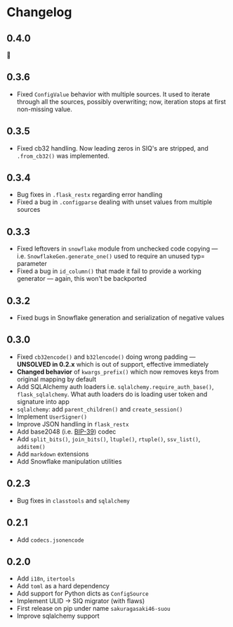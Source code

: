 # Changelog

## 0.4.0

👀

## 0.3.6

- Fixed `ConfigValue` behavior with multiple sources. It used to iterate through all the sources, possibly overwriting; now, iteration stops at first non-missing value.

## 0.3.5

- Fixed cb32 handling. Now leading zeros in SIQ's are stripped, and `.from_cb32()` was implemented.

## 0.3.4

- Bug fixes in `.flask_restx` regarding error handling
- Fixed a bug in `.configparse` dealing with unset values from multiple sources

## 0.3.3

- Fixed leftovers in `snowflake` module from unchecked code copying — i.e. `SnowflakeGen.generate_one()` used to require an unused typ= parameter
- Fixed a bug in `id_column()` that made it fail to provide a working generator — again, this won't be backported

## 0.3.2

- Fixed bugs in Snowflake generation and serialization of negative values

## 0.3.0

- Fixed `cb32encode()` and `b32lencode()` doing wrong padding — **UNSOLVED in 0.2.x** which is out of support, effective immediately
- **Changed behavior** of `kwargs_prefix()` which now removes keys from original mapping by default
- Add SQLAlchemy auth loaders i.e. `sqlalchemy.require_auth_base()`, `flask_sqlalchemy`.
  What auth loaders do is loading user token and signature into app
- `sqlalchemy`: add `parent_children()` and `create_session()`
- Implement `UserSigner()`
- Improve JSON handling in `flask_restx`
- Add base2048 (i.e. [BIP-39](https://github.com/bitcoin/bips/blob/master/bip-0039.mediawiki)) codec
- Add `split_bits()`, `join_bits()`, `ltuple()`, `rtuple()`, `ssv_list()`, `additem()`
- Add `markdown` extensions
- Add Snowflake manipulation utilities

## 0.2.3

- Bug fixes in `classtools` and `sqlalchemy`

## 0.2.1

- Add `codecs.jsonencode`

## 0.2.0

- Add `i18n`, `itertools`
- Add `toml` as a hard dependency
- Add support for Python dicts as `ConfigSource`
- Implement ULID -> SIQ migrator (with flaws)
- First release on pip under name `sakuragasaki46-suou`
- Improve sqlalchemy support

